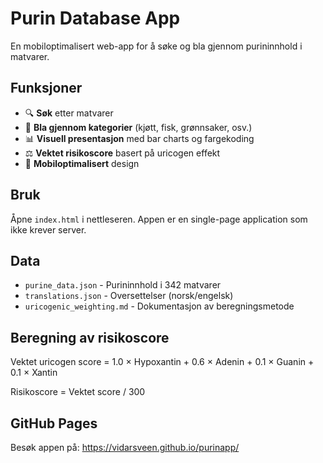 # Purin Database App

En mobiloptimalisert web-app for å søke og bla gjennom purininnhold i matvarer.

## Funksjoner

- 🔍 **Søk** etter matvarer
- 📂 **Bla gjennom kategorier** (kjøtt, fisk, grønnsaker, osv.)
- 📊 **Visuell presentasjon** med bar charts og fargekoding
- ⚖️ **Vektet risikoscore** basert på uricogen effekt
- 📱 **Mobiloptimalisert** design

## Bruk

Åpne `index.html` i nettleseren. Appen er en single-page application som ikke krever server.

## Data

- `purine_data.json` - Purininnhold i 342 matvarer
- `translations.json` - Oversettelser (norsk/engelsk)
- `uricogenic_weighting.md` - Dokumentasjon av beregningsmetode

## Beregning av risikoscore

Vektet uricogen score = 1.0 × Hypoxantin + 0.6 × Adenin + 0.1 × Guanin + 0.1 × Xantin

Risikoscore = Vektet score / 300

## GitHub Pages

Besøk appen på: https://vidarsveen.github.io/purinapp/
